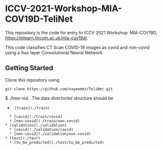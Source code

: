 # ICCV-2021-Workshop-MIA-COV19D-TeliNet

This repository is the code for entry to ICCV 2021 Workshop: MIA-COV19D, https://mlearn.lincoln.ac.uk/mia-cov19d/.

This code classifies CT Scan COVID-19 images as covid and non-covid using a four layer Convolutional Neural Network.

## Getting Started

Clone this repository using 

``` 
git clone https://github.com/nayeemmz/TeliNet.git 
```
 
$ ./tree-md .
The data directories structure should be 

 
 * ``` 
    [train](./train)
 ```
   * [covid](./train/covid)
   * [non-covid](./train/non-covid)
 * [validation](./validation)
   * [covid](./validation/covid)
   * [non-covid](./validation/non-covid)
 * [test](./test)
   * [to_be_predicted](./test/to_be_predicted)
  
